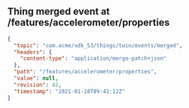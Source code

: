 ## Thing merged event at /features/accelerometer/properties

```json
{
  "topic": "com.acme/xdk_53/things/twin/events/merged",
  "headers": {
    "content-type": "application/merge-patch+json"
  },
  "path": "/features/accelerometer/properties",
  "value": null,
  "revision": 42,
  "timestamp": "2021-01-18T09:42:12Z"
}
```
